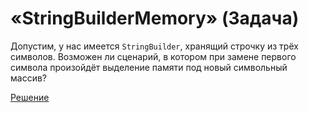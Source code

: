 # «StringBuilderMemory» (Задача)

Допустим, у нас имеется `StringBuilder`, хранящий строчку из трёх символов. Возможен ли сценарий, в котором при замене первого символа произойдёт выделение памяти под новый символьный массив?

[Решение](./StringBuilderMemory-S.md)